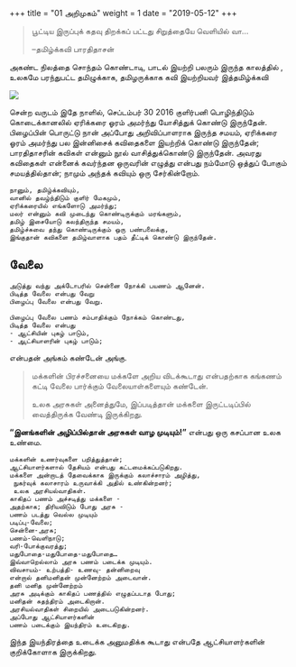 +++
title = "01 அறிமுகம்"
weight = 1
date = "2019-05-12"
+++

> பூட்டிய இருப்புக் கதவு திறக்கப் பட்டது சிறுத்தையே வெளியில் வா… 
>
> –தமிழ்க்கவி பாரதிதாசன்

அகண்ட நிலத்தை சொந்தம் கொண்டாடி, பாடல் இயற்றி பலரும் இருந்த காலத்தில் , உலகமே பரந்துபட்ட தமிழுக்காக, தமிழருக்காக கவி இயற்றியவர் இத்தமிழ்க்கவி

![](img\screenshot_2017_10_21_tb_jallikattu_quotesv1_pdf_1_.png)


சென்ற வருடம் இதே நாளில், செப்டம்பர் 30 2016 குளிர்பனி பொழிந்திடும் கொடைக்கானலில் ஏரிக்கரை ஓரம் அமர்ந்து யோசித்துக் கொண்டு இருந்தேன். பிழைப்பின் பொருட்டு நான் அப்போது அறிவிப்பாளராக இருந்த சமயம், ஏரிக்கரை ஓரம் அமர்ந்து பல இன்னிசைக் கவிதைகளை இயற்றிக் கொண்டு இருந்தேன்; பாரதிதாசரின் கவிகள் என்னும் நூல் வாசித்துக்கொண்டு இருந்தேன். அவரது கவிதைகள் என்னைக் கவர்ந்தன ஒருவரின் எழுத்து என்பது நம்மோடு ஒத்துப் போகும் சமயத்தில்தான்; நாமும் அந்தக் கவியும் ஒரு சேர்கின்றோம்.

```
நானும், தமிழ்க்கவியும்,
வானில் தவழ்ந்திடும் குளிர் மேகமும்,
ஏரிக்கரையில் எங்களோடு அமர்ந்து;
மலர் என்னும் கவி முடைந்து கொண்டிருக்கும் மரங்களும், 
தமிழ் இசையோடு கலந்திருந்த சமயம், 
தமிழ்ச்சுவை தந்து கொண்டிருக்கும் ஒரு பண்பலைக்கு,
இங்குதான் கவிகளை தமிழ்வாளாக பதம் தீட்டிக் கொண்டு இருந்தேன்.
```

## வேலை

```
அடுத்து வந்து அக்டோபரில் சென்னை நோக்கி பயணம் ஆனேன். 
பிடித்த வேலை என்பது வேறு 
பிழைப்பு வேலை என்பது வேறு. 

பிழைப்பு வேலை பணம் சம்பாதிக்கும் நோக்கம் கொண்டது, 
பிடித்த வேலை என்பது 
- ஆட்சியின் புகழ் பாடும், 
- ஆட்சியாளரின் புகழ் பாடும்;
```

 என்பதன் அங்கம் கண்டேன் அங்கு.

> மக்களின் பிரச்சனையை மக்களே அறிய விடக்கூடாது என்பதற்காக கங்கணம் கட்டி வேலை பார்க்கும் வேலையாள்களையும் கண்டேன். 
>
> உலக அரசுகள் அனைத்துமே, இப்படித்தான் மக்களை இருட்டடிப்பில் வைத்திருக்க வேண்டி இருக்கிறது.

**“இனங்களின் அழிப்பில்தான் அரசுகள் வாழ முடியும்!”** என்பது ஒரு கசப்பான உலக உண்மை.

```
மக்களின் உணர்வுகளை பறித்துத்தான்; 
ஆட்சியாளர்களால் தேசியம் என்பது கட்டமைக்கப்படுகிறது. 
மக்களை அன்றாடத் தேவைக்காக இருக்கும் கலாச்சாரம் அழித்து,
 நுகர்வுக் கலாசாரம் உருவாக்கி அதில் உண்கின்றனர்;
 உலக அரசியல்வாதிகள்.
காகிதப் பணம் அச்சடித்து மக்களை - 
அதற்காக; திரியவிடும் போது அரசு -
பணம் படத்து வெல்ல முடியும்
படிப்பு-வேலை; 
சென்னை-அரசு;
பணம்-வெளிநாடு; 
வரி-போக்குவரத்து;
மதுபோதை-மதுபோதை-மதுபோதை… 
இவ்வாறெல்லாம் அரசு பணம் படைக்க முடியும்.
விவசாயம்- உற்பத்தி- உணவு- தன்னிறைவு
என்றால் தனிமனிதன் முன்னேற்றம் அடைவான். 
தனி மனித முன்னேற்றம் 
அரசு அடிக்கும் காகிதப் பணத்தில் எழுதப்படாத போது; 
மனிதன் சுதந்திரம் அடைகிறான். 
அரசியல்வாதிகள் சிறையில் அடைபடுகின்றனர். 
அப்போது ஆட்சியாளர்களின் 
பணம் படைக்கும் இயந்திரம் உடைகிறது. 

```

இந்த இயந்திரத்தை உடைக்க அனுமதிக்க கூடாது என்பதே ஆட்சியாளர்களின் குறிக்கோளாக இருக்கிறது. 
